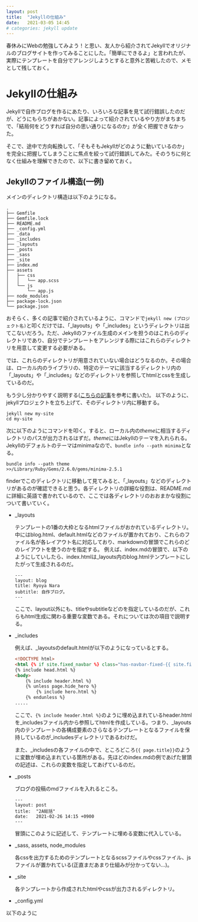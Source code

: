 ```yaml
---
layout: post
title:  "Jekyllの仕組み"
date:   2021-03-05 14:45
# categories: jekyll update
---
```


春休みにWebの勉強してみよう！と思い、友人から紹介されてJekyllでオリジナルのブログサイトを作ってみることにした。「簡単にできるよ」と言われたが、実際にテンプレートを自分でアレンジしようとすると意外と苦戦したので、メモとして残しておく。

# Jekyllの仕組み
Jekyllで自作ブログを作るにあたり、いろいろな記事を見て試行錯誤したのだが、どうにもらちがあかない。記事によって紹介されているやり方がまちまちで、「結局何をどうすれば自分の思い通りになるのか」が全く把握できなかった。

そこで、途中で方向転換して、「そもそもJekyllがどのように動いているのか」を完全に把握してしまうことに焦点を絞って試行錯誤してみた。そのうちに何となく仕組みを理解できたので、以下に書き留めておく。
## Jekyllのファイル構造(一例)
メインのディレクトリ構造は以下のようになる。

```
.
├── Gemfile
├── Gemfile.lock
├── README.md
├── _config.yml
├── _data
├── _includes
├── _layouts
├── _posts
├── _sass
├── _site
├── index.md
├── assets
│   ├── css
│   │   └── app.scss
│   └── js
│       └── app.js
├── node_modules
├── package-lock.json
└── package.json
```
おそらく、多くの記事で紹介されているように、コマンドで```jekyll new (プロジェクト名)```と叩くだけでは、「_layouts」や「_includes」というディレクトリは出てこないだろう。ただ、Jekyllのファイル生成のメインを担うのはこれらのディレクトリであり、自分でテンプレートをアレンジする際にはこれらのディレクトリを用意して変更する必要がある。

では、これらのディレクトリが用意されていない場合はどうなるのか。その場合は、ローカル内のライブラリの、特定のテーマに該当するディレクトリ内の「_layouts」や「_includes」などのディレクトリを参照してhtmlとcssを生成しているのだ。

もう少し分かりやすく説明する([こちらの記事](http://jekyllrb-ja.github.io/docs/themes/)を参考に書いた)。
以下のように、jekyllプロジェクトを立ち上げて、そのディレクトリ内に移動する。
```
jekyll new my-site
cd my-site
```

次に以下のようにコマンドを叩く。すると、ローカル内の*theme*に相当するディレクトリのパスが出力されるはずだ。*theme*にはJekyllのテーマを入れられる。Jekyllのデフォルトのテーマはminimaなので、```bundle info --path minima```となる。
```
bundle info --path theme
>>/Library/Ruby/Gems/2.6.0/gems/minima-2.5.1
```
finderでこのディレクトリに移動して見てみると、「_layouts」などのディレクトリがあるのが確認できると思う。各ディレクトリの詳細な役割は、README.mdに詳細に英語で書かれているので、ここでは各ディレクトリのおおまかな役割について書いていく。

- _layouts 

    テンプレートの1番の大枠となるhtmlファイルがおかれているディレクトリ。中にはblog.html、default.htmlなどのファイルが置かれており、これらのファイル名が各レイアウト名に対応しており、markdownの冒頭でこれらのどのレイアウトを使うのかを指定する。
    例えば、index.mdの冒頭で、以下のようにしていしたら、index.htmlは_layouts内のblog.htmlテンプレートにしたがって生成されるのだ。

    ```
    ---
    layout: blog
    title: Ryoya Nara
    subtitle: 自作ブログ。
    ---
    ```

    ここで、layout以外にも、titleやsubtitleなどのを指定しているのだが、これらもhtml生成に関わる重要な変数である。それについては次の項目で説明する。

- _includes

    例えば、_layoutsのdefault.htmlが以下のようになっているとする。
    ```html
    <!DOCTYPE html>
    <html {% if site.fixed_navbar %} class="has-navbar-fixed-{{ site.fixed_navbar }}" {% endif %}>
    {% include head.html %}
    <body>
        {% include header.html %}
        {% unless page.hide_hero %}
            {% include hero.html %}
        {% endunless %}
    .....

    ```
    ここで、```{% include header.html %}```のように埋め込まれているheader.htmlを_includesファイル内から参照してhtmlを作成している。つまり、_layouts内のテンプレートの各構成要素のさらなるテンプレートとなるファイルを保持しているのが_includesディレクトリであるわけだ。

    また、_includesの各ファイルの中で、ところどころ```{{ page.title}}```のように変数が埋め込まれている箇所がある。先ほどのindex.mdの例であげた冒頭の記述は、これらの変数を指定してあげているのだ。

- _posts

    ブログの投稿のmdファイルを入れるところ。
    ```
    ---
    layout: post
    title:  "2A総括"
    date:   2021-02-26 14:15 +0900
    ---
    ```
    冒頭にこのように記述して、テンプレートに埋める変数に代入している。

- _sass, assets, node_modules

    各cssを出力するためのテンプレートとなるscssファイルやcssファイル、jsファイルが置かれている(正直まだあまり仕組みが分かってない...)。

- _site

    各テンプレートから作成されたhtmlやcssが出力されるディレクトリ。

- _config.yml

以下のように

